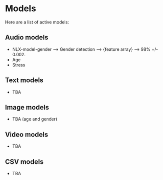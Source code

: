 # Models

Here are a list of active models:

## Audio models
* NLX-model-gender --> Gender detection --> {feature array} --> 98% +/- 0.002. 
* Age 
* Stress

## Text models 
* TBA 

## Image models
* TBA (age and gender) 

## Video models
* TBA 

## CSV models 
* TBA 
